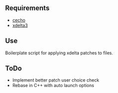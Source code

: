 ## Requirements
- [cecho](https://www.codeproject.com/articles/17033/add-colors-to-batch-files)
- [xdelta3](https://github.com/jmacd/xdelta)

## Use
Boilerplate script for applying xdelta patches to files.

## ToDo
- Implement better patch user choice check
- Rebase in C++ with auto launch options
